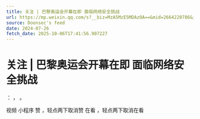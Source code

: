 ```yaml
---
title: 关注 | 巴黎奥运会开幕在即 面临网络安全挑战
url: https://mp.weixin.qq.com/s?__biz=MzA5MzE5MDAzOA==&mid=2664220786&idx=4&sn=56f9a434bcc21f86ac362920261711f9
source: Doonsec's feed
date: 2024-07-26
fetch_date: 2025-10-06T17:41:56.907227
---
```


# 关注 | 巴黎奥运会开幕在即 面临网络安全挑战

：
，
。

视频
小程序
赞
，轻点两下取消赞
在看
，轻点两下取消在看